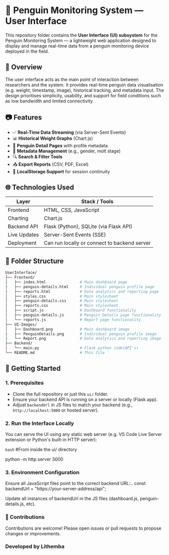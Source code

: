 # 🐧 Penguin Monitoring System — User Interface

This repository folder contains the **User Interface (UI) subsystem** for the Penguin Monitoring System — a lightweight web application designed to display and manage real-time data from a penguin monitoring device deployed in the field.

## 📌 Overview

The user interface acts as the main point of interaction between researchers and the system. It provides real-time penguin data visualisation (e.g. weight, timestamp, image), historical tracking, and metadata input. The design prioritises simplicity, usability, and support for field conditions such as low bandwidth and limited connectivity.

## 📷 Features

- ✅ **Real-Time Data Streaming** (via Server-Sent Events)
- 📊 **Historical Weight Graphs** (Chart.js)
- 📅 **Penguin Detail Pages** with profile metadata
- 📝 **Metadata Management** (e.g., gender, molt stage)
- 🔍 **Search & Filter Tools**
- 📤 **Export Reports** (CSV, PDF, Excel)
- 💾 **LocalStorage Support** for session continuity

## 🌐 Technologies Used

| Layer        | Stack / Tools                         |
|--------------|----------------------------------------|
| Frontend     | HTML, CSS, JavaScript                  |
| Charting     | Chart.js                               |
| Backend API  | Flask (Python), SQLite (via Flask API) |
| Live Updates | Server-Sent Events (SSE)               |
| Deployment   | Can run locally or connect to backend server |

## 📂 Folder Structure
```bash
UserInterface/
├── Frontend/
│   ├── index.html               # Main dashboard page
|   ├── penguin-details.html     # Individual penguin profile page
|   ├── reports.html             # Data analytics and reporting page
│   ├── styles.css               # Main stylesheet
│   ├── penguin-details.css      # Main stylesheet
│   ├── reports.css              # Main stylesheet
│   ├── script.js                # Dashboard functionality
│   ├── penguin-details.js       # Penguin Details page functionality
│   └── reports.js               # Report page functionality
├── UI-Images/
│   ├── Dashboard.png            # Main dashboard image
|   ├── PenguinDetails.png       # Individual penguin profile image
|   └── Report.png               # Data analytics and reporting image
├── Backend/
│   └── main.py                  # Flask python code(API's)
└── README.md                    # This file
```

## 🚀 Getting Started

### 1. Prerequisites

- Clone the full repository or just this `ui/` folder.
- Ensure your backend API is running on a server or locally (Flask app).
- Adjust `backendUrl` in JS files to match your backend (e.g., `http://localhost:5000` or hosted server).

### 2. Run the Interface Locally

You can serve the UI using any static web server (e.g. VS Code Live Server extension or Python's built-in HTTP server):

```bash```
#From inside the ui/ directory

python -m http.server 3000

### 3. Environment Configuration
Ensure all JavaScript files point to the correct backend URL:..
      const backendUrl = "https://your-server-address/api";

Update all instances of backendUrl in the JS files (dashboard.js, penguin-details.js, etc).

### 🤝 Contributions

Contributions are welcome! Please open issues or pull requests to propose changes or improvements.

### Developed by Lithemba


